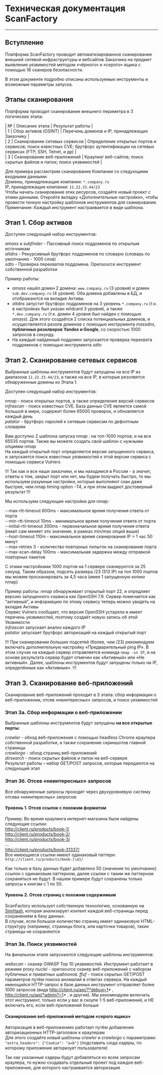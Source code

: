 # Техническая документация ScanFactory   
----

## Вступление

Платформа ScanFactory проводит автоматизированное сканирование внешней сетевой инфраструктуры и вебсайтов Заказчика на предмет выявления уязвимостей методом «чёрного» и «серого» ящика с помощью 16 сканеров безопасности.

В этом документе подробно описаны используемые инструменты и возможные параметры запуска. 

## Этапы сканирования

Платформа проводит сканирование внешнего периметра в 3 логических этапа:

| № | Описание этапа | Результат работы |  
| 1 | Сбор активов (OSINT) | Перечень доменов и IP, принадлежащих Заказчику |  
| 2 | Сканирование сетевых сервисов | Определение открытых портов и сервисов; поиск известных CVE; брутфорс аутентификации на сетевых сервисах (FTP, SSH, Telnet, и др) |   
| 3 | Сканирование веб-приложений | Краулинг веб-сайтов; поиск скрытых файлов и папок; поиск уязвимостей |   

Для примера рассмотрим сканирование Компании со следующими входными данными:  
Домены, принадлежащие компании: `*.company.ru`  
IP, принадлежащие компании: `11.22.33.44/23`  
Чтобы начать сканирование этих ресурсов, создайте новый проект с этими данными. Откройте вкладку «Дополнительные настройки», чтобы провести тонкую настройку шаблонов инструментов для сканирования.
Примечание:
Каждый инструмент настраивается в виде шаблона.

## Этап 1. Сбор активов

Доступен следующий набор инструментов:  

_amass_ и _subfinder_ - Пассивный поиск поддоменов по открытым источникам  
_altdns_ - Рекурсивный брутфорс поддоменов по словарю (словарь по умолчанию - 1000 слов)  
_sdto_ - Проверка перехватов поддомена. Opensource инструмент собственной разработки  

Пример работы:
- _amass_ нашёл домен 2 домена: `www.company.ru` (3 уровня) и домен `sub.dev.company.ru` (4 уровня). Оба домена добавлены в БД, и отображаются на вкладке Активы  
- _altdns_ запустит брутфорс поддоменов на 3 уровень `*.company.ru` (т.к. в настройках был указан wildcard 3 уровня), а также `*.dev.company.ru` (т.к. домен 4 уровня был найден с помощью *amass*). Для этого создаётся 2 списка потенциальных доменов, и осуществляется резолв доменов с помощью инструмента _massdns_, **публичных резолверов Yandex и Google**, со скоростью 1000 запросов в секунду.  
- На каждый найденный поддомен запускается проверка перехвата поддоменов с помощью инструмента _sdto_


## Этап 2. Сканирование сетевых сервисов

Выбранные шаблоны инструментов будут запущены на все IP из диапазона `11.22.33.44/23`, а также на все IP, в которые резолвятся обнаруженные домены из Этапа 1.  

Доступен следующий набор инструментов:  

_nmap_ - поиск открытых портов, а также определение версий сервисов  
_infrascan_ - поиск известных CVE. База данных CVE является самой большой в мире, содержит более 65000 проверок, и обновляется каждый день  
_patator_ - брутфорс паролей к сетевым сервисам по дефолтным словарям  

Вам доступно 2 шаблона запуска _nmap_ : на топ-1000 портов; и на все 65535 портов. Также вы можете создать свой шаблон с нужными опциями _nmap_  
На каждый открытый порт определяется версия запущенного сервиса, и запускается поиск известных уязвимостей к этой версии сервиса с помощью сервиса Vulners  

!!!
Так как и все наши заказчики, и мы находимся в России - а значит, ответы о том, закрыт порт или нет, мы будем получать быстро, то мы используем разумные настройки, которые выполняют скан даже быстрее, чем nmap timing option -Т4, и при этом выдают достоверный результат
!!!

Мы используем следующие настройки для nmap:

--max-rtt-timeout 600ms - максимальное время получения ответа от порта  
--min-rtt-timeout 10ms - минимальное время получения ответа от порта  
--initial-rtt-timeout 300ms - первоначальное время получения ответа (нмап сам меняет это значение, в рамках min/max опций выше)  
--host-timeout 110m - максимальное время сканирования IP = 1 час 50 минут  
--max-retries 3 - количество повторных попыток на сканирование порта  
--max-scan-delay 100ms - максимальная задержка между отправкой повторных пакетов  

С этими настройками 1000 портов на 1 сервере сканируются за 25 секунд. Таким образом, подсеть размера /23 (512 IP) на топ 1000 портов мы можем просканировать за 4,5 часа (имея 1 запущенную копию nmap)  


Пример работы: 
_nmap_ обнаруживает открытый порт 22, и опредляет версию запущенного сервиса как OpenSSH 7.9. Сервер помечается как "активный", и информацию по этому сервису теперь можно увидеть на вкладке Активы  
Сервис Vulners сообщает, что версия OpenSSH устарела и имеет перечень уязвимостей, поэтому создаёт новую запись об этой Уязвимости  
_infrascan_ запускает анализ каждого IP  
_patator_ запускает брутфорс авторизаций на каждый открытый порт  

!!!
При сканировании больших подсетей (более, чем /23) рекомендуем включать дополнительную настройку «Предварительный ping IP». В этом случае на каждый сервер отправляется команда `nmap -sn IP`, и на основе результата сервер будет отмечен как «Активный» или «Не активный». Далее, шаблоны инструментов будут запущены только на IP, определённые как «Активные».
!!!

## Этап 3. Сканирование веб-приложений

Сканирование веб-приложений проходит в 3 этапа: сбор информации о веб-приложении, отсев «неинтересных» запросов, и поиск уязвимостей  

### Этап 3а. Сбор информации о веб-приложении

Выбранные шаблоны инструментов будут запущены **на все открытые порты**:

_crawler_ - обход веб-приложения с помощью headless Chrome краулера собственной разработки, а также сохранение скриншотов главной страницы  
_crawlergo_ - обход страниц веб-приложений  
_dirsearch_ - поиск скрытых файлов и папок на веб-сервере  
Результат работы – набор GET/POST запросов, которые передаются на следующий этап

### Этап 3б. Отсев «неинтересных» запросов
Все обнаруженные запросы проходят через двухуровневую систему отсева «неинтересных» запросов:  

#### Уровень 1. Отсев ссылок с похожим форматом  
Пример. Во время краулинга интернет-магазина были найдены следующие ссылки:  
http://client.ru/products/book-1/  
http://client.ru/products/book-2/  
http://client.ru/products/book-3/   
...  
http://client.ru/products/book-31337/   
Все имеющиеся ссылки имеют одинаковый паттерн:  `http://client.ru/products/book-[\d]/`  

Как только в базу данных будет добавлено 50 (значение по умолчанию) ссылок с одинаковым паттерном, далее ссылки с таким же паттерном сохраняться не будут. В нашем примере будут сохранены только запросы к книгам с 1 по 50.  

#### Уровень 2. Отсев страниц с похожим содержимым  
ScanFactory использует собственную технологию, основанную на [SimHash](https://en.wikipedia.org/wiki/SimHash), которая анализирует контент каждой веб-страницы перед сохранением в базу данных.  
В случае, если большое количество страниц имеет одинаковую HTML-структуру (например, страницы блога, или карточки товаров), такие страницы не сохраняются  


### Этап 3в. Поиск уязвимостей
На финальном этапе запускаются следующие шаблоны инструментов:

_webscan_ - сканер OWASP Top 10 уязвимостей. Инструмент работает в режиме proxy
_nuclei_ - opensource сканер веб-приложений с набором публичных и приватных шаблонов. 
_ffuf_ - поиск скрытых GET/POST параметров путём поиска аномалий в ответах сервера. На каждый имеющийся HTTP-запрос в базе данных инструмент отправляет более 1000 запросов (вида http://client.ru/api/?*debug=1* , http://client.ru/api/*admin?=1* , и другие). Мы рекомендуем включать этот инструмент, только если у вас в скоупе 1-5 веб-приложений, и НЕ включать его, если веб-приложений больше 

#### Сканирование веб-приложений методом «серого ящика»
Авторизация в веб-приложениях работает путём добавления авторизационных HTTP-заголовок к краулерам  
Для этого создайте новый шаблоны _crawler_ и _crawlergo_ с параметрами:  
`"extra_headers": {"Cookie": "a=b"}` (подставить сюда хэдеры, по которому приложение авторизует пользователя)  

Так как указанные хэдеры будут добавляться ко всем запросам краулера, то нужно создавать отдельный проект под каждое веб-приложение, для которого настраивается авторизация

